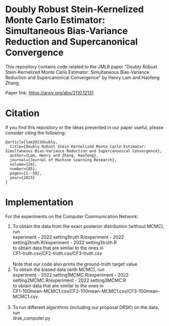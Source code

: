 # Doubly Robust Stein-Kernelized Monte Carlo Estimator: Simultaneous Bias-Variance Reduction and Supercanonical Convergence

This repository contains code related to the JMLR paper
"Doubly Robust Stein-Kernelized Monte Carlo Estimator: Simultaneous Bias-Variance Reduction and Supercanonical Convergence" 
by Henry Lam and Haofeng Zhang. 

Paper link: https://arxiv.org/abs/2110.12131

# Citation
If you find this repository or the ideas presented in our paper useful, please consider citing the following:
```
@article{lam2023doubly,
  title={Doubly Robust Stein-Kernelized Monte Carlo Estimator: Simultaneous Bias-Variance Reduction and Supercanonical Convergence},
  author={Lam, Henry and Zhang, Haofeng},
  journal={Journal of Machine Learning Research},
  volume={24},
  number={85},
  pages={1--58},
  year={2023}
}
```

# Implementation

For the experiments on the Computer Communication Network: <br />
1. To obtain the data from the exact posterior distribution (without MCMC), run <br />
experiment - 2022 setting1truth.R/experiment - 2022 setting2truth.R/experiment - 2022 setting3truth.R <br />
to obtain data that are similar to the ones in <br />
CF1-truth.csv/CF2-truth.csv/CF3-truth.csv  <br /> <br />
Note that our code also prints the ground-truth target value.
2. To obtain the biased data (with MCMC), run <br />
experiment - 2022 setting1MCMC.R/experiment - 2022 setting2MCMC.R/experiment - 2022 setting3MCMC.R <br />
to obtain data that are similar to the ones in <br />
CF1-100mean-MCMC1.csv/CF2-100mean-MCMC1.csv/CF3-100mean-MCMC1.csv  <br /> <br />
3. To run different algorithms (including our proposal DRSK) on the data, run <br />
drsk_computer.py <br />

